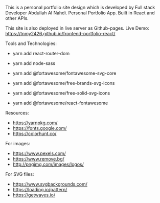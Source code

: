 This is a personal portfolio site design which is developed by Full stack Developer Abdullah Al Nahdi.
Personal Portfolio App. Built in React and other APIs.

This site is also deployed in live server as Github-pages.
Live Demo: https://tnmy2426.github.io/frontend-portfolio-react/

Tools and Technologies:

- yarn add react-router-dom

- yarn add node-sass

- yarn add @fortawesome/fontawesome-svg-core
- yarn add @fortawesome/free-brands-svg-icons
- yarn add @fortawesome/free-solid-svg-icons
- yarn add @fortawesome/react-fontawesome

Resources:

- https://yarnpkg.com/
- https://fonts.google.com/
- https://colorhunt.co/

For images:

- https://www.pexels.com/
- https://www.remove.bg/
- http://pngimg.com/images/logos/

For SVG files:

- https://www.svgbackgrounds.com/
- https://loading.io/pattern/
- https://getwaves.io/
